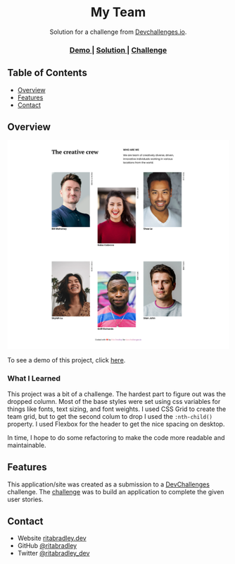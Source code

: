 <!-- Please update value in the {}  -->

<h1 align="center">My Team</h1>

<div align="center">
   Solution for a challenge from  <a href="http://devchallenges.io" target="_blank">Devchallenges.io</a>.
</div>

<div align="center">
  <h3>
    <a href="https://rb-my-team.netlify.app/">
      Demo
    </a>
    <span> | </span>
    <a href="https://github.com/ritabradley/my-team">
      Solution
    </a>
    <span> | </span>
    <a href="https://devchallenges.io/challenges/hhmesazsqgKXrTkYkt0U">
      Challenge
    </a>
  </h3>
</div>

<!-- TABLE OF CONTENTS -->

## Table of Contents

- [Overview](#overview)
- [Features](#features)
- [Contact](#contact)

<!-- OVERVIEW -->

## Overview

![screenshot](./imgs/My%20Team.png)

To see a demo of this project, click [here](https://rb-my-team.netlify.app/).

### What I Learned

This project was a bit of a challenge. The hardest part to figure out was the dropped column. Most of the base styles
were set using css variables for things like fonts, text sizing, and font weights. I used CSS Grid to create the team
grid, but to get the second colum to drop I used the `:nth-child()` property. I used Flexbox for the header to get the
nice spacing on desktop.

In time, I hope to do some refactoring to make the code more readable and maintainable.




## Features

<!-- List the features of your application or follow the template. Don't share the figma file here :) -->

This application/site was created as a submission to a [DevChallenges](https://devchallenges.io/challenges) challenge.
The [challenge](https://devchallenges.io/challenges/hhmesazsqgKXrTkYkt0U) was to build an application to complete the
given user stories.



## Contact

- Website [ritabradley.dev](https://ritabradley.dev)
- GitHub [@ritabradley](https://github.com/ritabradley)
- Twitter [@ritabradley_dev](https://twitter.com/ritabradley_dev)
